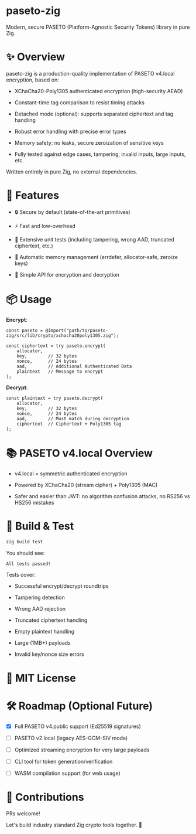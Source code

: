 # paseto-zig

Modern, secure PASETO (Platform-Agnostic Security Tokens) library in pure Zig.

# ✨ Overview

paseto-zig is a production-quality implementation of PASETO v4.local encryption, based on:

- XChaCha20-Poly1305 authenticated encryption (high-security AEAD)

- Constant-time tag comparison to resist timing attacks

- Detached mode (optional): supports separated ciphertext and tag handling

- Robust error handling with precise error types

- Memory safety: no leaks, secure zeroization of sensitive keys

- Fully tested against edge cases, tampering, invalid inputs, large inputs, etc.

Written entirely in pure Zig, no external dependencies.

# 🚀 Features

- 🔒 Secure by default (state-of-the-art primitives)

- ⚡ Fast and low-overhead

- 🔬 Extensive unit tests (including tampering, wrong AAD, truncated ciphertext, etc.)

- 🧹 Automatic memory management (errdefer, allocator-safe, zeroize keys)

- 🧠 Simple API for encryption and decryption

# 📦 Usage

**Encrypt**:

```
const paseto = @import("path/to/paseto-zig/src/lib/crypto/xchacha20poly1305.zig");

const ciphertext = try paseto.encrypt(
    allocator,
    key,        // 32 bytes
    nonce,      // 24 bytes
    aad,        // Additional Authenticated Data
    plaintext   // Message to encrypt
);
```

**Decrypt**:

```
const plaintext = try paseto.decrypt(
    allocator,
    key,        // 32 bytes
    nonce,      // 24 bytes
    aad,        // Must match during decryption
    ciphertext  // Ciphertext + Poly1305 tag
);
```

# 📚 PASETO v4.local Overview

- v4.local = symmetric authenticated encryption

- Powered by XChaCha20 (stream cipher) + Poly1305 (MAC)

- Safer and easier than JWT: no algorithm confusion attacks, no RS256 vs HS256 mistakes

# 🔧 Build & Test

```sh
zig build test
```

You should see:

```css
All tests passed!
```

Tests cover:

- Successful encrypt/decrypt roundtrips

- Tampering detection

- Wrong AAD rejection

- Truncated ciphertext handling

- Empty plaintext handling

- Large (1MB+) payloads

- Invalid key/nonce size errors

# 📜 MIT License

# 🛠️ Roadmap (Optional Future)

- [x] Full PASETO v4.public support (Ed25519 signatures)

- [ ] PASETO v2.local (legacy AES-GCM-SIV mode)

- [ ] Optimized streaming encryption for very large payloads

- [ ] CLI tool for token generation/verification

- [ ] WASM compilation support (for web usage)

# 🤝 Contributions

PRs welcome!

Let's build industry standard Zig crypto tools together. 🚀